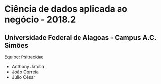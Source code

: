 # Ciência de dados aplicada ao negócio - 2018.2
## Universidade Federal de Alagoas - Campus A.C. Simões 

Equipe: Psittacidae
- Anthony Jatobá
- João Correia
- Júlio César
